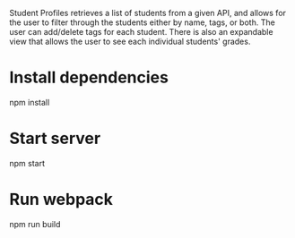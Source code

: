 Student Profiles retrieves a list of students from a given API, and allows for the user to filter through the students either by name, tags, or both. The user can add/delete tags for each student. There is also an expandable view that allows the user to see each individual students' grades.

# Install dependencies
npm install

# Start server
npm start

# Run webpack
npm run build
